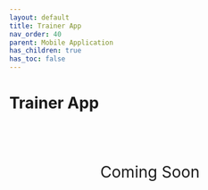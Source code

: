 ```yaml
---
layout: default
title: Trainer App
nav_order: 40
parent: Mobile Application
has_children: true
has_toc: false
---
```


<script src="/auth.js"></script>

# Trainer App

<div style="font-size:28px;text-align:center;margin:90px 0 200px 0;">Coming Soon</div>